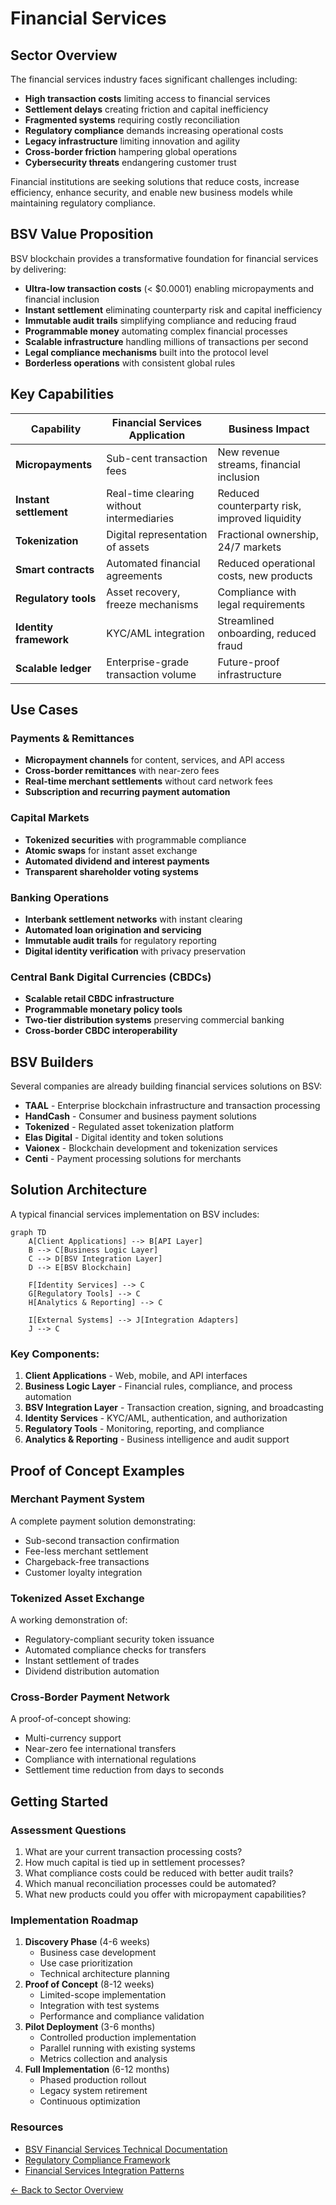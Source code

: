 # Financial Services

## Sector Overview

The financial services industry faces significant challenges including:

* **High transaction costs** limiting access to financial services
* **Settlement delays** creating friction and capital inefficiency
* **Fragmented systems** requiring costly reconciliation
* **Regulatory compliance** demands increasing operational costs
* **Legacy infrastructure** limiting innovation and agility
* **Cross-border friction** hampering global operations
* **Cybersecurity threats** endangering customer trust

Financial institutions are seeking solutions that reduce costs, increase efficiency, enhance security, and enable new business models while maintaining regulatory compliance.

## BSV Value Proposition

BSV blockchain provides a transformative foundation for financial services by delivering:

* **Ultra-low transaction costs** (< $0.0001) enabling micropayments and financial inclusion
* **Instant settlement** eliminating counterparty risk and capital inefficiency
* **Immutable audit trails** simplifying compliance and reducing fraud
* **Programmable money** automating complex financial processes
* **Scalable infrastructure** handling millions of transactions per second
* **Legal compliance mechanisms** built into the protocol level
* **Borderless operations** with consistent global rules

## Key Capabilities

| Capability             | Financial Services Application            | Business Impact                               |
| ---------------------- | ----------------------------------------- | --------------------------------------------- |
| **Micropayments**      | Sub-cent transaction fees                 | New revenue streams, financial inclusion      |
| **Instant settlement** | Real-time clearing without intermediaries | Reduced counterparty risk, improved liquidity |
| **Tokenization**       | Digital representation of assets          | Fractional ownership, 24/7 markets            |
| **Smart contracts**    | Automated financial agreements            | Reduced operational costs, new products       |
| **Regulatory tools**   | Asset recovery, freeze mechanisms         | Compliance with legal requirements            |
| **Identity framework** | KYC/AML integration                       | Streamlined onboarding, reduced fraud         |
| **Scalable ledger**    | Enterprise-grade transaction volume       | Future-proof infrastructure                   |

## Use Cases

### Payments & Remittances

* **Micropayment channels** for content, services, and API access
* **Cross-border remittances** with near-zero fees
* **Real-time merchant settlements** without card network fees
* **Subscription and recurring payment automation**

### Capital Markets

* **Tokenized securities** with programmable compliance
* **Atomic swaps** for instant asset exchange
* **Automated dividend and interest payments**
* **Transparent shareholder voting systems**

### Banking Operations

* **Interbank settlement networks** with instant clearing
* **Automated loan origination and servicing**
* **Immutable audit trails** for regulatory reporting
* **Digital identity verification** with privacy preservation

### Central Bank Digital Currencies (CBDCs)

* **Scalable retail CBDC infrastructure**
* **Programmable monetary policy tools**
* **Two-tier distribution systems** preserving commercial banking
* **Cross-border CBDC interoperability**

## BSV Builders

Several companies are already building financial services solutions on BSV:

* **TAAL** - Enterprise blockchain infrastructure and transaction processing
* **HandCash** - Consumer and business payment solutions
* **Tokenized** - Regulated asset tokenization platform
* **Elas Digital** - Digital identity and token solutions
* **Vaionex** - Blockchain development and tokenization services
* **Centi** - Payment processing solutions for merchants

## Solution Architecture

A typical financial services implementation on BSV includes:

```mermaid
graph TD
    A[Client Applications] --> B[API Layer]
    B --> C[Business Logic Layer]
    C --> D[BSV Integration Layer]
    D --> E[BSV Blockchain]
    
    F[Identity Services] --> C
    G[Regulatory Tools] --> C
    H[Analytics & Reporting] --> C
    
    I[External Systems] --> J[Integration Adapters]
    J --> C
```

### Key Components:

1. **Client Applications** - Web, mobile, and API interfaces
2. **Business Logic Layer** - Financial rules, compliance, and process automation
3. **BSV Integration Layer** - Transaction creation, signing, and broadcasting
4. **Identity Services** - KYC/AML, authentication, and authorization
5. **Regulatory Tools** - Monitoring, reporting, and compliance
6. **Analytics & Reporting** - Business intelligence and audit support

## Proof of Concept Examples

### Merchant Payment System

A complete payment solution demonstrating:

* Sub-second transaction confirmation
* Fee-less merchant settlement
* Chargeback-free transactions
* Customer loyalty integration

### Tokenized Asset Exchange

A working demonstration of:

* Regulatory-compliant security token issuance
* Automated compliance checks for transfers
* Instant settlement of trades
* Dividend distribution automation

### Cross-Border Payment Network

A proof-of-concept showing:

* Multi-currency support
* Near-zero fee international transfers
* Compliance with international regulations
* Settlement time reduction from days to seconds

## Getting Started

### Assessment Questions

1. What are your current transaction processing costs?
2. How much capital is tied up in settlement processes?
3. What compliance costs could be reduced with better audit trails?
4. Which manual reconciliation processes could be automated?
5. What new products could you offer with micropayment capabilities?

### Implementation Roadmap

1. **Discovery Phase** (4-6 weeks)
   * Business case development
   * Use case prioritization
   * Technical architecture planning
2. **Proof of Concept** (8-12 weeks)
   * Limited-scope implementation
   * Integration with test systems
   * Performance and compliance validation
3. **Pilot Deployment** (3-6 months)
   * Controlled production implementation
   * Parallel running with existing systems
   * Metrics collection and analysis
4. **Full Implementation** (6-12 months)
   * Phased production rollout
   * Legacy system retirement
   * Continuous optimization

### Resources

* [BSV Financial Services Technical Documentation](../../technical/04-examples/financial-services.md)
* [Regulatory Compliance Framework](broken-reference)
* [Financial Services Integration Patterns](../../enterprise/integration-patterns.md)

[← Back to Sector Overview](./)
